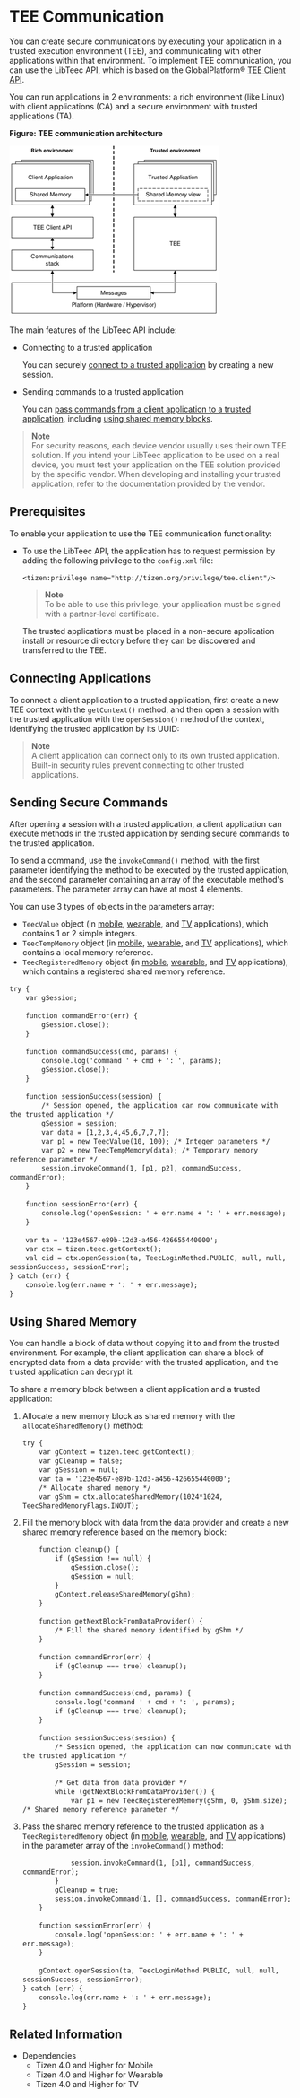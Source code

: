# TEE Communication

You can create secure communications by executing your application in a trusted execution environment (TEE), and communicating with other applications within that environment. To implement TEE communication, you can use the LibTeec API, which is based on the GlobalPlatform&reg; [TEE Client API](https://www.globalplatform.org/specificationsdevice.asp).

You can run applications in 2 environments: a rich environment (like Linux) with client applications (CA) and a secure environment with trusted applications (TA).

**Figure: TEE communication architecture**

![TEE communication architecture](./media/libteec_architecture.png)

The main features of the LibTeec API include:

-   Connecting to a trusted application

    You can securely [connect to a trusted application](#connecting) by creating a new session.

- Sending commands to a trusted application

    You can [pass commands from a client application to a trusted application](#secure_commands), including [using shared memory blocks](#shared_memory).

> **Note**  
> For security reasons, each device vendor usually uses their own TEE solution. If you intend your LibTeec application to be used on a real device, you must test your application on the TEE solution provided by the specific vendor. When developing and installing your trusted application, refer to the documentation provided by the vendor.


## Prerequisites

To enable your application to use the TEE communication functionality:

-   To use the LibTeec API, the application has to request permission by adding the following privilege to the `config.xml` file:

    ```
    <tizen:privilege name="http://tizen.org/privilege/tee.client"/>
    ```

    > **Note**  
	> To be able to use this privilege, your application must be signed with a partner-level certificate.

    The trusted applications must be placed in a non-secure application install or resource directory before they can be discovered and transferred to the TEE.



<a name="connecting"></a>
## Connecting Applications

To connect a client application to a trusted application, first create a new TEE context with the `getContext()` method, and then open a session with the trusted application with the `openSession()` method of the context, identifying the trusted application by its UUID:

> **Note**  
> A client application can connect only to its own trusted application. Built-in security rules prevent connecting to other trusted applications.


<a name="secure_commands"></a>
## Sending Secure Commands

After opening a session with a trusted application, a client application can execute methods in the trusted application by sending secure commands to the trusted application.

To send a command, use the `invokeCommand()` method, with the first parameter identifying the method to be executed by the trusted application, and the second parameter containing an array of the executable method's parameters. The parameter array can have at most 4 elements.

You can use 3 types of objects in the parameters array:

-   `TeecValue` object (in [mobile](../../api/latest/device_api/mobile/tizen/libteec.html#TeecValue), [wearable](../../api/latest/device_api/wearable/tizen/libteec.html#TeecValue), and [TV](../../api/latest/device_api/tv/tizen/libteec.html#TeecValue) applications), which contains 1 or 2 simple integers.
-   `TeecTempMemory` object (in [mobile](../../api/latest/device_api/mobile/tizen/libteec.html#TeecTempMemory), [wearable](../../api/latest/device_api/wearable/tizen/libteec.html#TeecTempMemory), and [TV](../../api/latest/device_api/tv/tizen/libteec.html#TeecTempMemory) applications), which contains a local memory reference.
-   `TeecRegisteredMemory` object (in [mobile](../../api/latest/device_api/mobile/tizen/libteec.html#TeecRegisteredMemory), [wearable](../../api/latest/device_api/wearable/tizen/libteec.html#TeecRegisteredMemory), and [TV](../../api/latest/device_api/tv/tizen/libteec.html#TeecRegisteredMemory) applications), which contains a registered shared memory reference.

```
try {
    var gSession;

    function commandError(err) {
        gSession.close();
    }

    function commandSuccess(cmd, params) {
        console.log('command ' + cmd + ': ', params);
        gSession.close();
    }

    function sessionSuccess(session) {
        /* Session opened, the application can now communicate with the trusted application */
        gSession = session;
        var data = [1,2,3,4,45,6,7,7,7];
        var p1 = new TeecValue(10, 100); /* Integer parameters */
        var p2 = new TeecTempMemory(data); /* Temporary memory reference parameter */
        session.invokeCommand(1, [p1, p2], commandSuccess, commandError);
    }

    function sessionError(err) {
        console.log('openSession: ' + err.name + ': ' + err.message);
    }

    var ta = '123e4567-e89b-12d3-a456-426655440000';
    var ctx = tizen.teec.getContext();
    val cid = ctx.openSession(ta, TeecLoginMethod.PUBLIC, null, null, sessionSuccess, sessionError);
} catch (err) {
    console.log(err.name + ': ' + err.message);
}
```


<a name="shared_memory"></a>
## Using Shared Memory

You can handle a block of data without copying it to and from the trusted environment. For example, the client application can share a block of encrypted data from a data provider with the trusted application, and the trusted application can decrypt it.

To share a memory block between a client application and a trusted application:

1.  Allocate a new memory block as shared memory with the `allocateSharedMemory()` method:

    ```
    try {
        var gContext = tizen.teec.getContext();
        var gCleanup = false;
        var gSession = null;
        var ta = '123e4567-e89b-12d3-a456-426655440000';
        /* Allocate shared memory */
        var gShm = ctx.allocateSharedMemory(1024*1024, TeecSharedMemoryFlags.INOUT);
    ```

2. Fill the memory block with data from the data provider and create a new shared memory reference based on the memory block:

    ```
        function cleanup() {
            if (gSession !== null) {
                gSession.close();
                gSession = null;
            }
            gContext.releaseSharedMemory(gShm);
        }

        function getNextBlockFromDataProvider() {
            /* Fill the shared memory identified by gShm */
        }

        function commandError(err) {
            if (gCleanup === true) cleanup();
        }

        function commandSuccess(cmd, params) {
            console.log('command ' + cmd + ': ', params);
            if (gCleanup === true) cleanup();
        }

        function sessionSuccess(session) {
            /* Session opened, the application can now communicate with the trusted application */
            gSession = session;

            /* Get data from data provider */
            while (getNextBlockFromDataProvider()) {
                var p1 = new TeecRegisteredMemory(gShm, 0, gShm.size);  /* Shared memory reference parameter */
    ```

3. Pass the shared memory reference to the trusted application as a `TeecRegisteredMemory` object (in [mobile](../../api/latest/device_api/mobile/tizen/libteec.html#TeecRegisteredMemory), [wearable](../../api/latest/device_api/wearable/tizen/libteec.html#TeecRegisteredMemory), and [TV](../../api/latest/device_api/tv/tizen/libteec.html#TeecRegisteredMemory) applications) in the parameter array of the `invokeCommand()` method:

    ```
                session.invokeCommand(1, [p1], commandSuccess, commandError);
            }
            gCleanup = true;
            session.invokeCommand(1, [], commandSuccess, commandError);
        }

        function sessionError(err) {
            console.log('openSession: ' + err.name + ': ' + err.message);
        }

        gContext.openSession(ta, TeecLoginMethod.PUBLIC, null, null, sessionSuccess, sessionError);
    } catch (err) {
        console.log(err.name + ': ' + err.message);
    }
    ```

## Related Information
- Dependencies
  - Tizen 4.0 and Higher for Mobile
  - Tizen 4.0 and Higher for Wearable
  - Tizen 4.0 and Higher for TV
